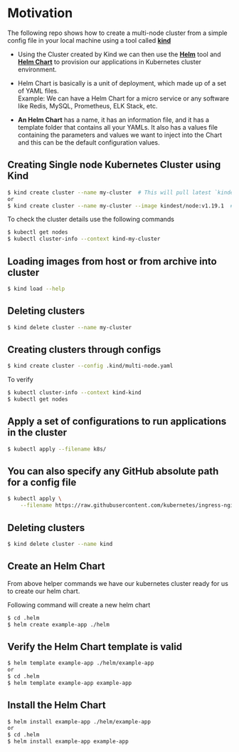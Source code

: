 # Motivation
The following repo shows how to create a multi-node cluster from a simple 
config file in your local machine using a tool called **[kind](https://kind.sigs.k8s.io/docs/user/quick-start/)**
- Using the Cluster created by Kind we can then use the **[Helm](https://helm.sh/)** tool and **[Helm Chart](https://helm.sh/docs/topics/charts/)** to provision our applications in Kubernetes cluster environment.
- Helm Chart is basically is a unit of deployment, which made up of a set of YAML files.  
Example:
We can have a Helm Chart for a micro service or any software like Redis, MySQL, Prometheus, ELK Stack, etc.

- **An Helm Chart** has a name, it has an information file, and it has a template folder that contains all your YAMLs. It also has a values file containing the parameters and values we want to inject into the Chart and this can be the default configuration values.


## Creating Single node Kubernetes Cluster using Kind
```sh
$ kind create cluster --name my-cluster  # This will pull latest `kindest` image
or
$ kind create cluster --name my-cluster --image kindest/node:v1.19.1  # Specify specific kindest image
```
To check the cluster details use the following commands
```sh
$ kubectl get nodes
$ kubectl cluster-info --context kind-my-cluster
```

## Loading images from host or from archive into cluster
```sh
$ kind load --help
```

## Deleting clusters
```sh
$ kind delete cluster --name my-cluster
```

## Creating clusters through configs
```sh
$ kind create cluster --config .kind/multi-node.yaml
```

To verify
```sh
$ kubectl cluster-info --context kind-kind
$ kubectl get nodes
```

## Apply a set of configurations to run applications in the cluster
```sh
$ kubectl apply --filename k8s/
```

## You can also specify any GitHub absolute path for a config file
```sh
$ kubectl apply \
    --filename https://raw.githubusercontent.com/kubernetes/ingress-nginx/master/deploy/static/provider/kind/deploy.yaml
```

## Deleting clusters
```sh
$ kind delete cluster --name kind
```


## Create an Helm Chart
From above helper commands we have our kubernetes cluster ready for us to create our helm chart.

Following command will create a new helm chart
```sh
$ cd .helm
$ helm create example-app ./helm
```

## Verify the Helm Chart template is valid
```sh
$ helm template example-app ./helm/example-app
or 
$ cd .helm
$ helm template example-app example-app
```

## Install the Helm Chart
```sh
$ helm install example-app ./helm/example-app
or
$ cd .helm
$ helm install example-app example-app
```